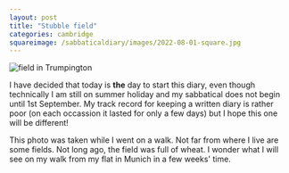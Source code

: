 ```yaml
---
layout: post
title: "Stubble field"
categories: cambridge
squareimage: /sabbaticaldiary/images/2022-08-01-square.jpg
---
```

<img src="/sabbaticaldiary/images/2022-08-01.jpg" alt="field in Trumpington" class="center">

I have decided that today is **the** day to start this diary, even though technically I am still on summer holiday and my sabbatical does not begin until 1st September. My track record for keeping a written diary is rather poor (on each occassion it lasted for only a few days) but I hope this one will be different!

This photo was taken while I went on a walk. Not far from where I live are some fields. Not long ago, the field was full of wheat. I wonder what I will see on my walk from my flat in Munich in a few weeks' time.